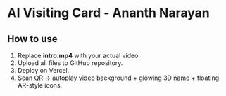 # AI Visiting Card - Ananth Narayan

## How to use
1. Replace **intro.mp4** with your actual video.
2. Upload all files to GitHub repository.
3. Deploy on Vercel.
4. Scan QR -> autoplay video background + glowing 3D name + floating AR-style icons.
